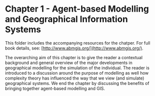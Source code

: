 # Chapter 1 - Agent-based Modelling and Geographical Information Systems

This folder includes the accompanying resources for the chatper. For full book details, see: [http://www.abmgis.org/](http://www.abmgis.org/).

The overarching aim of this chapter is to give the reader a contextual background and general overview of the major developments in geographical modelling for the simulation of the individual.  The reader is introduced to a discussion around the purpose of modelling as well how complexity theory has influenced the way that we view (and simulate) geographical systems.  We end the chapter by discussing the benefits of bringing together agent-based modelling and GIS.
